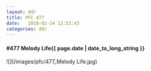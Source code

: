 ```yaml
---
layout: ddr
title: PFC 477
date:   2018-02-24 12:51:43
categories: ddr
---
```


#### **#477** Melody Life<span class="pull-right">{{ page.date | date_to_long_string }}</span>
![](/images/pfc/477_Melody Life.jpg)
